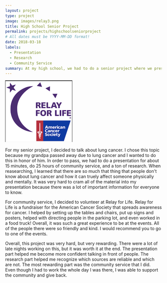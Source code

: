 ```yaml
---
layout: project
type: project
image: images/relay3.png
title: High School Senior Project
permalink: projects/highschoolseniorproject
# All dates must be YYYY-MM-DD format!
date: 2018-03-18
labels:
  - Presentation
  - Research
  - Community Service
summary: At my high school, we had to do a senior project where we present a topic of our choice to graduate.
---
```


<img class="ui medium right floated rounded image" src="../images/relay.png">

For my senior project, I decided to talk about lung cancer. I chose this topic because my grandpa passed away due to lung cancer and I wanted to do this in honor of him. In order to pass, we had to do a presentation for about 15 minutes, do 25 hours of community service, and a ton of research. When reasearching, I learned that there are so much that thing that people don't know about lung cancer and how it can truely affect someone physically and mentally. It was very hard to cram all of the material into my presentation because there was a lot of important information for everyone to know.

For community service, I decided to volunteer at Relay for Life. Relay for Life is a fundraiser for the American Cancer Society that spreads awareness for cancer. I helped by setting up the tables and chairs, put up signs and posters, helped with directing people in the parking lot, and even worked in a food truck! Overall, it was such a great experience to be at the events. All of the people there were so friendly and kind. I would recommend you to go to one of the events.

Overall, this project was very hard, but very rewarding. There were a lot of late nights working on this, but it was worth it at the end. The presentation part helped me become more confident talking in front of people. The research part helped me recognize which sources are reliable and which are not. The most rewarding part was the community service that I did. Even though I had to work the whole day I was there, I was able to support the community and give back.

